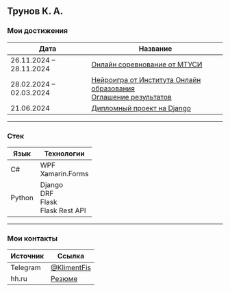 ## Трунов К. А.

### Мои достижения

| Дата                     | Название                                                                                                                                                |
|--------------------------|---------------------------------------------------------------------------------------------------------------------------------------------------------|
| 26.11.2024 – 28.11.2024  | [Онлайн соревнование от МТУСИ](https://github.com/KlimentFis/KIP)                                                                                       |
| 28.02.2024 – 02.03.2024  | [Нейроигра от Института Онлайн образования](https://drive.google.com/file/d/14cXQKAdb4eimwt6hJ8Uy4aF8Myw8-6df/view?usp=sharing)<br>[Оглашение результатов](https://vk.cc/cdT13r) |
| 21.06.2024               | [Дипломный проект на Django](https://github.com/KlimentFis/Our_Diploma)                                                                                 |

---

### Стек

| Язык   | Технологии                       |
|--------|----------------------------------|
| C#     | WPF<br>Xamarin.Forms             |
| Python | Django<br>DRF<br>Flask<br>Flask Rest API |

---

### Мои контакты

| Источник   | Ссылка                                                                                      |
|------------|---------------------------------------------------------------------------------------------|
| Telegram   | [@KlimentFis](http://t.me/KlimentFis)                                                       |
| hh.ru      | [Резюме](https://hh.ru/resume/aed9097bff088a6ee40039ed1f3871554d344e)                       |
